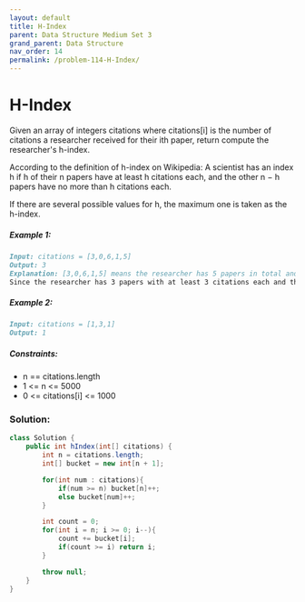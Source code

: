 ```yaml
---
layout: default
title: H-Index
parent: Data Structure Medium Set 3
grand_parent: Data Structure
nav_order: 14
permalink: /problem-114-H-Index/
---
```

# H-Index
Given an array of integers citations where citations[i] is the number of citations a researcher received for their ith paper, return compute the researcher's h-index.

According to the definition of h-index on Wikipedia: A scientist has an index h if h of their n papers have at least h citations each, and the other n − h papers have no more than h citations each.

If there are several possible values for h, the maximum one is taken as the h-index.

##### Example 1:
```markdown
Input: citations = [3,0,6,1,5]
Output: 3
Explanation: [3,0,6,1,5] means the researcher has 5 papers in total and each of them had received 3, 0, 6, 1, 5 citations respectively.
Since the researcher has 3 papers with at least 3 citations each and the remaining two with no more than 3 citations each, their h-index is 3.
```
##### Example 2:
```markdown
Input: citations = [1,3,1]
Output: 1
```
##### Constraints:
* n == citations.length
* 1 <= n <= 5000
* 0 <= citations[i] <= 1000

### Solution: 
```java
class Solution {
    public int hIndex(int[] citations) {
        int n = citations.length;
        int[] bucket = new int[n + 1];

        for(int num : citations){
            if(num >= n) bucket[n]++;
            else bucket[num]++;
        }

        int count = 0;
        for(int i = n; i >= 0; i--){
            count += bucket[i];
            if(count >= i) return i;
        }

        throw null;
    }
}
```